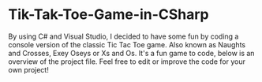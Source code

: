 # Tik-Tak-Toe-Game-in-CSharp
By using C# and Visual Studio, I decided to have some fun by coding a console version of the classic Tic Tac Toe game. Also known as Naughts and Crosses, Exey Oseys or Xs and Os. It's a fun game to code, below is an overview of the project file. Feel free to edit or improve the code for your own project! 
